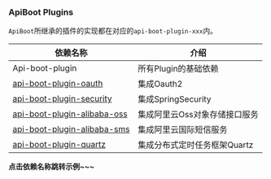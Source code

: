 ### ApiBoot Plugins

`ApiBoot`所继承的插件的实现都在对应的`api-boot-plugin-xxx`内。

| 依赖名称                                                     | 介绍                          |
| ------------------------------------------------------------ | ----------------------------- |
| Api-boot-plugin                                              | 所有Plugin的基础依赖          |
| [api-boot-plugin-oauth](https://github.com/hengboy/api-boot/tree/master/api-boot-samples/api-boot-sample-security-oauth-jwt) | 集成Oauth2                    |
| [api-boot-plugin-security](https://github.com/hengboy/api-boot/tree/master/api-boot-samples/api-boot-sample-security-oauth-jwt) | 集成SpringSecurity            |
| [api-boot-plugin-alibaba-oss](https://github.com/hengboy/api-boot/tree/master/api-boot-samples/api-boot-sample-alibaba-oss) | 集成阿里云Oss对象存储接口服务 |
| [api-boot-plugin-alibaba-sms](https://github.com/hengboy/api-boot/tree/master/api-boot-samples/api-boot-sample-alibaba-sms) | 集成阿里云国际短信服务        |
| [api-boot-plugin-quartz](https://github.com/hengboy/api-boot/tree/master/api-boot-samples/api-boot-sample-quartz) | 集成分布式定时任务框架Quartz  |



**点击依赖名称跳转示例~~~**

